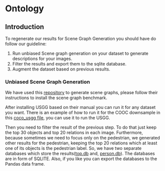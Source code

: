# Ontology

## Introduction

To regenerate our results for Scene Graph Generation you should have do follow our guideline:

1. Run unbiased Scene graph generation on your dataset to generate descriptions for your images.
2. Filter the results and export them to the sqlite database.
3. Augment the dataset based on previous results.


### Unbiased Scene Graph Generation

We have used this [repository](https://github.com/KaihuaTang/Scene-Graph-Benchmark.pytorch) to generate scene graphs, please follow their instructions to install the scene graph benchmark.

After installing USGG based on their manual you can run it for any dataset you want. There is an example of how to run it for the COOC downsample in this [coco_usgg file](https://github.com/REJournal2021/Ontology/blob/main/coco_usgg.ipynb), you can use it to run the USGG.

Then you need to filter the result of the previous step. To do that just keep the top 30 objects and top 20 relations in each image. Furthermore, because sometimes we need to focus only on the pedestrian, we generated other results for the pedestrian, keeping the top 20 relations which at least one of its objects is the pedestrian label. So, we have two separate databases which store the results([top.db](https://drive.google.com/file/d/1xIU5-z87P6Npvmjp-i933VyVCDzU8wGr/view?usp=sharing) and, [person.db](https://drive.google.com/file/d/1U01WgpqBUWi2l-z2G8Y0fu9h3WPjnQOn/view?usp=sharing)). The databases are in form of SQLITE. Also, if you like you can export the databases to the Pandas data frame. 
